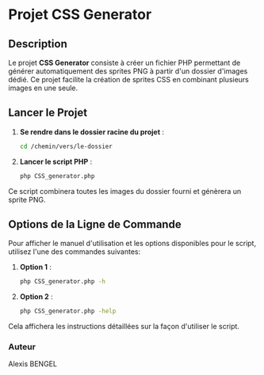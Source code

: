 # Projet CSS Generator

## Description

Le projet **CSS Generator** consiste à créer un fichier PHP permettant de générer automatiquement des sprites PNG à partir d'un dossier d'images dédié. Ce projet facilite la création de sprites CSS en combinant plusieurs images en une seule.

## Lancer le Projet

1. **Se rendre dans le dossier racine du projet** :
   ```bash
   cd /chemin/vers/le-dossier

2. **Lancer le script PHP** :
   ```bash
   php CSS_generator.php

Ce script combinera toutes les images du dossier fourni et génèrera un sprite PNG.

## Options de la Ligne de Commande

Pour afficher le manuel d'utilisation et les options disponibles pour le script, utilisez l'une des commandes suivantes:

1. **Option 1** :
   ```bash
   php CSS_generator.php -h

1. **Option 2** :
   ```bash
   php CSS_generator.php -help

Cela affichera les instructions détaillées sur la façon d'utiliser le script.

### Auteur

Alexis BENGEL





